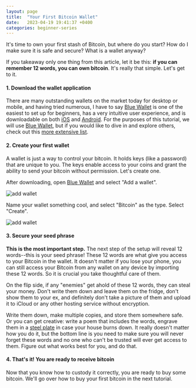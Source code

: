 ```yaml
---
layout: page
title:  "Your First Bitcoin Wallet"
date:   2023-04-19 19:41:37 +0400
categories: beginner-series
---
```

It's time to own your first stash of Bitcoin, but where do you start? How do I make sure it is safe and secure? What is a wallet anyway?

If you takeaway only one thing from this article, let it be this: <strong>if you can remember 12 words, you can own bitcoin</strong>. It's really that simple. Let's get to it.

<h4>1. Download the wallet application</h4>

There are many outstanding wallets on the market today for desktop or mobile, and having tried numerous, I have to say [Blue Wallet][bluewallet] is one of the easiest to set up for beginners, has a very intuitive user experience, and is downloadable on both [iOS][blueios] and [Android][blueandroid]. For the purposes of this tutorial, we will use [Blue Wallet][bluewallet], but if you would like to dive in and explore others, check out this [more extensive list][bitcoinerguidewallets].

<h4>2. Create your first wallet</h4>

A wallet is just a way to control your bitcoin. It holds keys (like a password) that are unique to you. The keys enable access to your coins and grant the ability to send your bitcoin without permission. Let's create one.

After downloading, open [Blue Wallet][bluewallet] and select "Add a wallet".

![add wallet]({{site.baseurl}}/assets/images/addw.jpg)

Name your wallet something cool, and select "Bitcoin" as the type. Select "Create".

![add wallet]({{site.baseurl}}/assets/images/createw.jpg)

<h4>3. Secure your seed phrase</h4>

<strong>This is the most important step.</strong> The next step of the setup will reveal 12 words--this is your seed phrase! These 12 words are what give you access to your Bitcoin in the wallet. It doesn't matter if you lose your phone, you can still access your Bitcoin from any wallet on any device by importing these 12 words. So it is crucial you take thoughtful care of them.

On the flip side, if any "enemies" get ahold of these 12 words, they can steal your money. Don't write them down and leave them on the fridge, don't show them to your ex, and definitely don't take a picture of them and upload it to iCloud or any other hosting service without encryption.

Write them down, make multiple copies, and store them somewhere safe. Or you can get creative: write a poem that includes the words, engrave them in a [steel plate][seedplate] in case your house burns down. It really doesn't matter how you do it, but the bottom line is you need to make sure you will never forget these words and no one who can't be trusted will ever get access to them. Figure out what works best for you, and do that.

<h4>4. That's it! You are ready to receive bitcoin</h4>
Now that you know how to custody it correctly, you are ready to buy some bitcoin. We'll go over how to buy your first bitcoin in the next tutorial.


[bluewallet]: https://bluewallet.io/
[bitcoinerguidewallets]: https://bitcoiner.guide/wallet/
[blueios]: https://itunes.apple.com/app/bluewallet-bitcoin-wallet/id1376878040
[blueandroid]: https://play.google.com/store/apps/details?id=io.bluewallet.bluewallet
[seedplate]: https://store.coinkite.com/store/seedplate

